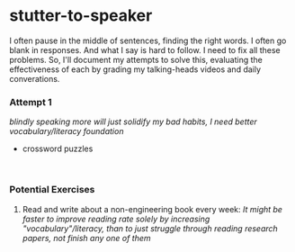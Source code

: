 # stutter-to-speaker

I often pause in the middle of sentences, finding the right words. I often 
go blank in responses. And what I say is hard to follow. I need to fix all
these problems. So, I'll document my attempts to solve this, evaluating
the effectiveness of each by grading my talking-heads videos and daily 
converations.

### Attempt 1
*blindly speaking more will just solidify my bad habits, I need better vocabulary/literacy foundation*
- crossword puzzles

<br/>

### Potential Exercises
1. Read and write about a non-engineering book every week: *It might be faster to improve reading rate solely by increasing "vocabulary"/literacy, than to just struggle through reading research papers, not finish any one of them*
